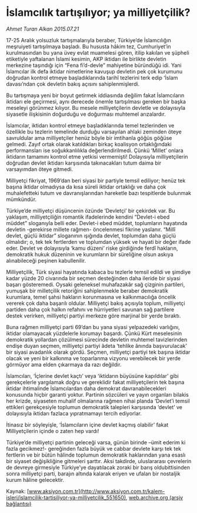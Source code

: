 # İslamcılık tartışılıyor; ya milliyetçilik?

*Ahmet Turan Alkan 2015.07.21*

<div class="pNewsDetailMainContent" itemprop="articleBody">
 <p>
  17-25 Aralık yolsuzluk tartışmalarıyla beraber, Türkiye’de İslamcılığın meşruiyeti tartışılmaya başladı. Bu hususta hâkim tez, Cumhuriyet’in kurulmasından bu yana üvey evlat muamelesi gören, itilip kakılan ve şüpheli etiketiyle yaftalanan İslami kesimin, AKP iktidarı ile birlikte devletin merkezine taşındığı için “Fena fi’d-devle” mahiyetine büründüğü idi. Yani İslamcılar ilk defa iktidar nimetlerine kavuşup devletin pek çok kurumunu doğrudan kontrol etmeye başladıklarında tarihî tezlerini terk edip ‘İslam davası’ndan çok devletin bakış açısını sahiplenmişlerdi.
 </p>
 <p>
  Bu tartışmaya yeni bir boyut getirmek iddiasında değilim fakat İslamcıların iktidarı ele geçirmesi, aynı derecede önemle tartışılması gereken bir başka meseleyi görünmez kılıyor. Bu mesele milliyetçilerin devletle ve dolayısıyla siyasetle ilişkisinin doğurduğu ve doğurması muhtemel arızalardır.
 </p>
 <p>
  İslamcılar, iktidarı kontrol etmeye başladıklarında temel tezlerinden ve özellikle bu tezlerin temelinde durduğu varsayılan ahlaki zeminden öteye savruldular ama milliyetçiler henüz böyle bir imtihanla göğüs göğüse gelmedi. Zayıf ortak olarak katıldıkları birkaç koalisyon ortaklığındaki performansları ise soğukkanlılıkla değerlendirilmedi. Çünkü ‘Millet’ onlara iktidarın tamamını kontrol etme yetkisi vermemişti! Dolayısıyla milliyetçilerin doğrudan devlet iktidarı karşısında takınacakları tutum daima bir varsayımdan öteye gitmedi.
 </p>
 <p>
  Milliyetçi fikriyat, 1969’dan beri siyasi bir partiyle temsil ediliyor; henüz tek başına iktidar olmadıysa da kısa süreli iktidar ortaklığı ve daha çok muhalefetteki tutum ve davranışlarından hareketle bazı tespitlerde bulunmak mümkündür.
 </p>
 <p>
  Türkiye’de milliyetçi düşüncenin özünde ‘Devletçi’ bir çekirdek var. Bu yaklaşım, milliyetçiliğin romantik ifadelerinde kendini “Devlet-i ebed müddet” sloganıyla belli eder. Devlet-i ebed müddet, toplumların hayatında devletin -gerekirse millete rağmen- öncelenmesi fikrine yaslanır. “Millî devlet, güçlü iktidar” sloganının ışığında devlet, toplumdan daha güçlü olmalıdır; o, tek tek fertlerden ve toplumdan yüksek ve hayati bir değer ifade eder. Devlet ve dolayısıyla ‘kamu düzeni’ riske girdiğinde ferdî hakların, demokratik hukuk düzeninin ve kurumların bir süreliğine olsun askıya alınabileceği peşinen kabullenilir.
 </p>
 <p>
  Milliyetçilik, Türk siyasi hayatında kabaca bu tezlerle temsil edildi ve şimdiye kadar yüzde 20 civarında bir seçmen desteğinden daha ileride bir siyasi başarı gösteremedi. Oysaki geleneksel muhafazakâr sağ çizginin partileri, yumuşak bir milletçilik retoriğini sahiplenmekle beraber demokratik kurumlara, temel şahsi hakların korunmasına ve kalkınmacılığa öncelik vererek çok daha başarılı oldular. Milliyetçi bakış açısıyla toplum, milliyetçi partiden daha çok halkın refahını ve hürriyetleri savunan sağ partilere destek verirken, milliyetçi partiyi merkeze göre marjinal bir yerde bıraktı.
 </p>
 <p>
  Buna rağmen milliyetçi parti 69’dan bu yana siyasi yelpazedeki varlığını, iktidar olamayacak yüzdelerle korumayı başardı. Çünkü Kürt meselesinin demokratik yollardan çözülmesi sürecinde devletin muhtemel tavizlerinden endişe duyan seçmen, milliyetçi partiyi âdeta ‘tehlike ânında başvurulacak’ bir siyasi avadanlık olarak gördü. Seçmen, milliyetçi partiyi tek başına iktidar olacak ve yeni bir kalkınma ve toparlanma vizyonu verebilecek bir yerde görmüyor ama elden çıkarmaya da razı değildir.
 </p>
 <p>
  İslamcıları, ‘İçlerine devlet kaçtı’ veya ‘iktidarın büyüsüne kapıldılar’ gibi gerekçelerle yargılamak doğru ve gereklidir fakat milliyetçilerin tek başına iktidar ihtimalinde İslamcılardan daha demokrat davranabilecekleri konusunda hiçbir garanti yoktur. Partinin sözcüleri ve yayın organları bilakis her krizde, siyaseten muhalif olmalarına rağmen nihai planda ‘Devlet’i temsil ettikleri gerekçesiyle toplumun demokratik talepleri karşısında ‘devlet’ ve dolayısıyla iktidarı fazlaca yıpratmamayı tercih ediyorlar.
 </p>
 <p>
  İtinasız bir söyleyişle, ‘İslamcıların içine devlet kaçmış olabilir’ fakat Milliyetçilerin içinde o zaten hep vardı!
 </p>
 <p>
  Türkiye’de milliyetçi partinin geleceği varsa, günün birinde –ümit ederim ki fazla gecikmez!- gereğinden fazla büyük ve cabbar devlete karşı tek tek fertlerin ve bir bütün hâlinde toplumun demokratik haklarından yana esaslı bir siyaset değişikliğine gitmeleri şarttır. Aksi takdirde, uluslararası çevrelerin de devreye girmesiyle Türkiye’ye dayatılacak zoraki bir barış oldubittisinden sonra milliyetçi parti, barajın altında kalarak eriyen ve ufalan bir nostaljik kurum hâline gelecektir.
 </p>
</div>


Kaynak: [www.aksiyon.com.tr](http://www.aksiyon.com.tr/kalem-isleri/islamcilik-tartisiliyor-ya-milliyetcilik_551650), [web.archive.org (arşiv bağlantısı)](http://web.archive.org/web/20150803072422/http://www.aksiyon.com.tr/kalem-isleri/islamcilik-tartisiliyor-ya-milliyetcilik_551650)
